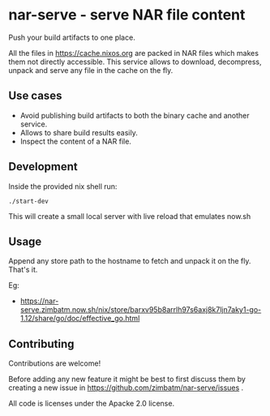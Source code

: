 # nar-serve - serve NAR file content

Push your build artifacts to one place.

All the files in https://cache.nixos.org are packed in NAR files which makes
them not directly accessible. This service allows to download, decompress,
unpack and serve any file in the cache on the fly.

## Use cases

* Avoid publishing build artifacts to both the binary cache and another service.
* Allows to share build results easily.
* Inspect the content of a NAR file.

## Development

Inside the provided nix shell run:

```
./start-dev
```

This will create a small local server with live reload that emulates now.sh

## Usage

Append any store path to the hostname to fetch and unpack it on
the fly. That's it.

Eg:

* https://nar-serve.zimbatm.now.sh/nix/store/barxv95b8arrlh97s6axj8k7ljn7aky1-go-1.12/share/go/doc/effective_go.html

## Contributing

Contributions are welcome!

Before adding any new feature it might be best to first discuss them by
creating a new issue in https://github.com/zimbatm/nar-serve/issues .

All code is licenses under the Apacke 2.0 license.
